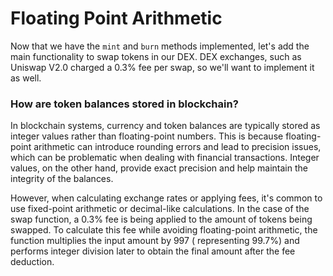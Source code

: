 # Floating Point Arithmetic

Now that we have the `mint` and `burn` methods implemented, let's add the main functionality
to swap tokens in our DEX. DEX exchanges, such as Uniswap V2.0 charged a 0.3% fee per swap, so we'll want to implement
it as well.

### How are token balances stored in blockchain?

In blockchain systems, currency and token balances are typically stored as integer values rather than floating-point
numbers. This is because floating-point arithmetic can introduce rounding errors and lead to precision issues, which can
be problematic when dealing with financial transactions. Integer values, on the other hand, provide exact precision and
help maintain the integrity of the balances.

However, when calculating exchange rates or applying fees, it's common to use fixed-point arithmetic or decimal-like
calculations. In the case of the swap function, a 0.3% fee is being applied to the amount of tokens being swapped. To
calculate this fee while avoiding floating-point arithmetic, the function multiplies the input amount by 997 (
representing 99.7%) and performs integer division later to obtain the final amount after the fee deduction.
